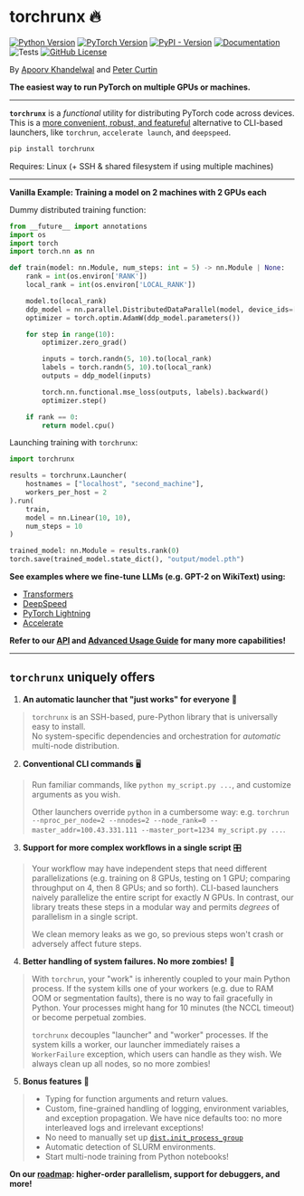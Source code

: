 # torchrunx 🔥

[![Python Version](https://img.shields.io/python/required-version-toml?tomlFilePath=https%3A%2F%2Fraw.githubusercontent.com%2Fapoorvkh%2Ftorchrunx%2Fmain%2Fpyproject.toml)](https://github.com/apoorvkh/torchrunx/blob/main/pyproject.toml)
[![PyTorch Version](https://img.shields.io/badge/torch-%3E%3D2.0-orange)](https://github.com/pytorch/pytorch)
[![PyPI - Version](https://img.shields.io/pypi/v/torchrunx)](https://pypi.org/project/torchrunx/)
[![Documentation](https://img.shields.io/badge/Documentation-blue)](https://torchrun.xyz)
![Tests](https://img.shields.io/github/actions/workflow/status/apoorvkh/torchrunx/.github%2Fworkflows%2Fmain.yml)
[![GitHub License](https://img.shields.io/github/license/apoorvkh/torchrunx)](https://github.com/apoorvkh/torchrunx/blob/main/LICENSE)

By [Apoorv Khandelwal](https://apoorvkh.com) and [Peter Curtin](https://github.com/pmcurtin)

**The easiest way to run PyTorch on multiple GPUs or machines.**

---

**`torchrunx`** is a *functional* utility for distributing PyTorch code across devices. This is a [more convenient, robust, and featureful](#torchrunx-uniquely-offers) alternative to CLI-based launchers, like `torchrun`, `accelerate launch`, and `deepspeed`.

```bash
pip install torchrunx
```

Requires: Linux (+ SSH & shared filesystem if using multiple machines)

---

**Vanilla Example: Training a model on 2 machines with 2 GPUs each**

Dummy distributed training function:

```python
from __future__ import annotations
import os
import torch
import torch.nn as nn

def train(model: nn.Module, num_steps: int = 5) -> nn.Module | None:
    rank = int(os.environ['RANK'])
    local_rank = int(os.environ['LOCAL_RANK'])

    model.to(local_rank)
    ddp_model = nn.parallel.DistributedDataParallel(model, device_ids=[local_rank])
    optimizer = torch.optim.AdamW(ddp_model.parameters())

    for step in range(10):
        optimizer.zero_grad()

        inputs = torch.randn(5, 10).to(local_rank)
        labels = torch.randn(5, 10).to(local_rank)
        outputs = ddp_model(inputs)

        torch.nn.functional.mse_loss(outputs, labels).backward()
        optimizer.step()

    if rank == 0:
        return model.cpu()
```

Launching training with `torchrunx`:

```python
import torchrunx

results = torchrunx.Launcher(
    hostnames = ["localhost", "second_machine"],
    workers_per_host = 2
).run(
    train,
    model = nn.Linear(10, 10),
    num_steps = 10
)

trained_model: nn.Module = results.rank(0)
torch.save(trained_model.state_dict(), "output/model.pth")
```

**See examples where we fine-tune LLMs (e.g. GPT-2 on WikiText) using:**
  - [Transformers](https://torchrun.xyz/examples/transformers.html)
  - [DeepSpeed](https://torchrun.xyz/examples/deepspeed.html)
  - [PyTorch Lightning](https://torchrun.xyz/examples/lightning.html)
  - [Accelerate](https://torchrun.xyz/examples/accelerate.html)

**Refer to our [API](https://torchrun.xyz/api.html) and [Advanced Usage Guide](https://torchrun.xyz/advanced.html) for many more capabilities!**

---

## `torchrunx` uniquely offers

1. **An automatic launcher that "just works" for everyone** 🚀

> `torchrunx` is an SSH-based, pure-Python library that is universally easy to install.<br>
> No system-specific dependencies and orchestration for *automatic* multi-node distribution.

2. **Conventional CLI commands** 🖥️

> Run familiar commands, like `python my_script.py ...`, and customize arguments as you wish.
> 
> Other launchers override `python` in a cumbersome way: e.g. `torchrun --nproc_per_node=2 --nnodes=2 --node_rank=0 --master_addr=100.43.331.111 --master_port=1234 my_script.py ...`.

3. **Support for more complex workflows in a single script** 🎛️

> Your workflow may have independent steps that need different parallelizations (e.g. training on 8 GPUs, testing on 1 GPU; comparing throughput on 4, then 8 GPUs; and so forth). CLI-based launchers naively parallelize the entire script for exactly *N* GPUs. In contrast, our library treats these steps in a modular way and permits *degrees* of parallelism in a single script.
>
> 
> We clean memory leaks as we go, so previous steps won't crash or adversely affect future steps.

4. **Better handling of system failures. No more zombies!** 🧟

> With `torchrun`, your "work" is inherently coupled to your main Python process. If the system kills one of your workers (e.g. due to RAM OOM or segmentation faults), there is no way to fail gracefully in Python. Your processes might hang for 10 minutes (the NCCL timeout) or become perpetual zombies.
>
> 
> `torchrunx` decouples "launcher" and "worker" processes. If the system kills a worker, our launcher immediately raises a `WorkerFailure` exception, which users can handle as they wish. We always clean up all nodes, so no more zombies!

5. **Bonus features** 🎁

> - Typing for function arguments and return values.
> - Custom, fine-grained handling of logging, environment variables, and exception propagation. We have nice defaults too: no more interleaved logs and irrelevant exceptions!
> - No need to manually set up [`dist.init_process_group`](https://pytorch.org/docs/stable/distributed.html#torch.distributed.init_process_group)
> - Automatic detection of SLURM environments.
> - Start multi-node training from Python notebooks!

**On our [roadmap](https://github.com/apoorvkh/torchrunx/issues?q=is%3Aopen+is%3Aissue+label%3Aenhancement): higher-order parallelism, support for debuggers, and more!**
